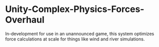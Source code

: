 # Unity-Complex-Physics-Forces-Overhaul
In-development for use in an unannounced game, this system optimizes force calculations at scale for things like wind and river simulations.
